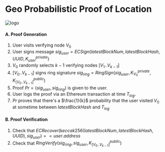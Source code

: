 # Geo Probabilistic Proof of Location

![logo](http://image.ibb.co/eZFL7c/xyo_geo_output.png)

#### A. Proof Generation

1. User visits verifying node $V_0$
2. User signs message $sig_{user} = ECSign(latestBlockNum, latestBlockHash, UUID, K^{private}_{user})$
3. $V_0$ randomly selects $k-1$ verifying nodes $[V_1..V_{k-1}]$
4. $[V_0..V_{k-1}]$ signs ring signature $sig_{ring} = RingSign(sig_{user}, K^{private}_{V_0}, K^{public}_{[V_0..V_{k-1}]})$
5. Proof $Pr = (sig_{user}, sig_{ring})$ is given to the user.
6. User logs the proof via an Ethereum transaction at time $T_{log}​$.
7. $Pr$ proves that there's a $\frac{1}{k}$ probability that the user visited $V_0$ at sometime between $latestBlockHash$ and $T_{log}$

#### B. Proof Verification

1. Check that $ECRecover(keccak256(latestBlockNum, latestBlockHash, UUID), sig_{user}) == user.address$
2. Check that $RingVerify(sig_{ring}, sig_{user}, K^{public}_{[V_0..V_{k-1}]})$


